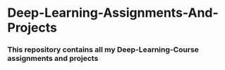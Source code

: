 # Deep-Learning-Assignments-And-Projects

### This repository contains all my Deep-Learning-Course assignments and projects
